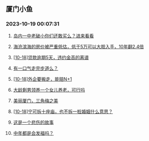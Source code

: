 ## 厦门小鱼 
### 2023-10-19 00:07:31

1. [岛内一中老破小你们还敢买么？进来看看](http://bbs.xmfish.com/read-htm-tid-18090840.html)

2. [海沧滨海的房价被严重低估，低于5万可以大胆入手，10年翻2.4倍](http://bbs.xmfish.com/read-htm-tid-18090756.html)

3. [[10-18]贷款逾期5天，违约金高的离谱](http://bbs.xmfish.com/read-htm-tid-18090919.html)

4. [有一口气走完步道么？](http://bbs.xmfish.com/read-htm-tid-18090905.html)

5. [[10-18]外企要搬走，能赔N+1](http://bbs.xmfish.com/read-htm-tid-18090960.html)

6. [大龄剩男领养一个女儿养老，可行吗](http://bbs.xmfish.com/read-htm-tid-18090969.html)

7. [美丽厦门，三角梅之美](http://bbs.xmfish.com/read-htm-tid-18090781.html)

8. [[10-18]宁可拆十座庙，也不拆一桩婚姻什么意思？](http://bbs.xmfish.com/read-htm-tid-18090768.html)

9. [这是一个悲伤的故事](http://bbs.xmfish.com/read-htm-tid-18090802.html)

10. [中年都是会发福吗？](http://bbs.xmfish.com/read-htm-tid-18091033.html)

